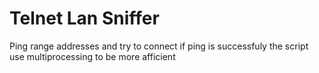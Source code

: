 # Telnet Lan Sniffer
Ping range addresses and try to connect if ping is successfuly
the script use multiprocessing to be more afficient
